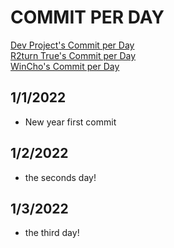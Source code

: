 # COMMIT PER DAY
[Dev Project's Commit per Day](https://github.com/DevProject04/commit-per-day)<br/>
[R2turn True's Commit per Day](https://github.com/R2turnTrue/commit-per-day)<br/>
[WinCho's Commit per Day](https://github.com/WintChoco/commit-per-day)<br/>


## 1/1/2022
- New year first commit

## 1/2/2022
- the seconds day!

## 1/3/2022
- the third day!
